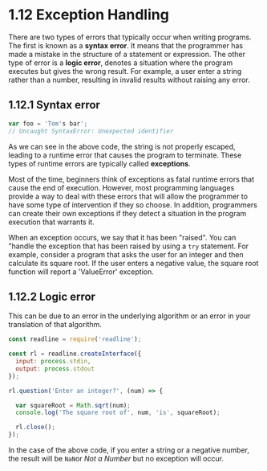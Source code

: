 # 1.12 Exception Handling

There are two types of errors that typically occur when writing programs. The first is known as a **syntax error**. It means that the programmer has made a mistake in the structure of a statement or expression. The other type of error is a **logic error**, denotes a situation where the program executes but gives the wrong result. For example, a user enter a string rather than a number, resulting in invalid results without raising any error.

## 1.12.1 Syntax error

```js
var foo = 'Tom's bar';
// Uncaught SyntaxError: Unexpected identifier
```

As we can see in the above code, the string is not properly escaped, leading to a runtime error that causes the program to terminate. These types of runtime errors are typically called **exceptions**.

Most of the time, beginners think of exceptions as fatal runtime errors that cause the end of execution. However, most programming languages provide a way to deal with these errors that will allow the programmer to have some type of intervention if they so choose. In addition, programmers can create their own exceptions if they detect a situation in the program execution that warrants it.

When an exception occurs, we say that it has been "raised". You can "handle the exception that has been raised by using a `try` statement. For example, consider a program that asks the user for an integer and then calculate its square root. If the user enters a negative value, the square root function will report a 'ValueError' exception.

## 1.12.2 Logic error

This can be due to an error in the underlying algorithm or an error in your translation of that algorithm.

```javascript
const readline = require('readline');

const rl = readline.createInterface({
  input: process.stdin,
  output: process.stdout
});

rl.question('Enter an integer?', (num) => {

  var squareRoot = Math.sqrt(num);
  console.log('The square root of', num, 'is', squareRoot);

  rl.close();
});
```

In the case of the above code, if you enter a string or a negative number, the result will be `NaN`or _Not a Number_ but no exception will occur.

